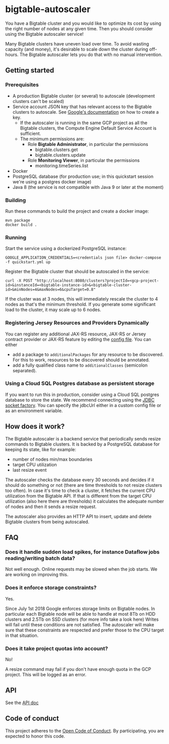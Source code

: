 # bigtable-autoscaler

You have a Bigtable cluster and you would like to optimize its cost by using the
right number of nodes at any given time. Then you should consider using the Bigtable
autoscaler service!

Many Bigtable clusters have uneven load over time. To avoid wasting capacity (and money), it's 
desirable to scale down the cluster during off-hours. The Bigtable autoscaler lets you do that 
with no manual intervention.

## Getting started

### Prerequisites

* A production Bigtable cluster (or several) to autoscale (development clusters can't be scaled)
* Service account JSON key that has relevant access to the Bigtable clusters to autoscale. See [Google's documentation](https://cloud.google.com/iam/docs/creating-managing-service-account-keys) on how to create a key.
    * If the autoscaler is running in the same GCP project as all the Bigtable clusters, the Compute Engine Default Service Account is sufficient.
    * The minimum permissions are:
        * Role **Bigtable Administrator**, in particular the permissions
            * bigtable.clusters.get
            * bigtable.clusters.update
        * Role **Monitoring Viewer**, in particular the permissions
            * monitoring.timeSeries.list
* Docker
* PostgreSQL database (for production use; in this quickstart session we're using a postgres docker 
image)
* Java 8 (the service is not compatible with Java 9 or later at the moment)

### Building

Run these commands to build the project and create a docker image:

    mvn package
    docker build .

### Running

Start the service using a dockerized PostgreSQL instance:

    GOOGLE_APPLICATION_CREDENTIALS=<credentials json file> docker-compose -f quickstart.yml up

Register the Bigtable cluster that should be autoscaled in the service:

    curl -X POST "http://localhost:8080/clusters?projectId=<gcp-project-id>&instanceId=<bigtable-instance-id>&<bigtable-cluster-id>&minNodes=4&maxNodes=6&cpuTarget=0.8"

If the cluster was at 3 nodes, this will immediately rescale the cluster to 4 nodes as that's the
 minimum threshold. If you generate some significant load to the cluster, it may scale up to 6 
 nodes.
 
### Registering Jersey Resources and Providers Dynamically
  You can register any additional JAX-RS resource, JAX-RS or Jersey contract provider or JAX-RS feature by editing the 
 [config file](/src/main/resources/bigtable-autoscaler.conf).
  You can either
   * add a package to `additionalPackages` for any resource to be discovered. For this to work, resources to be 
     discovered should be annotated.
   * add a fully qualified class name to `additionalClasses` (semicolon separated).

### Using a Cloud SQL Postgres database as persistent storage

If you want to run this in production, consider using a Cloud SQL postgres database to store the 
state. We recommend connecting using the [JDBC socket factory](https://cloud.google.com/sql/docs/postgres/connect-external-app#java). You can specify the jdbcUrl either in a 
custom config file or as an environment variable. 
 
## How does it work?

The Bigtable autoscaler is a backend service that periodically sends
resize commands to Bigtable clusters. It is backed by a PostgreSQL database for
keeping its state, like for example:

* number of nodes min/max boundaries
* target CPU utilization
* last resize event

The autoscaler checks the database every 30 seconds and decides if it should 
do something or not (there are time thresholds to not resize clusters too often). 
In case it's time to check a cluster, it fetches the current CPU utilization 
from the Bigtable API. If that is different from the target CPU utilization 
(also here there are thresholds) it calculates the adequate number of nodes 
and then it sends a resize request.

The autoscaler also provides an HTTP API to insert, update and delete Bigtable 
clusters from being autoscaled.

## FAQ

### Does it handle sudden load spikes, for instance Dataflow jobs reading/writing batch data?

Not well enough. Online requests may be slowed when the job starts. We are working on improving 
this.

### Does it enforce storage constraints?

Yes.

Since July 1st 2018 Google enforces storage limits on Bigtable nodes. In particular each Bigtable node will be able to handle at most 8Tb on HDD clusters and 2.5Tb on SSD clusters (for more info take a look here) Writes will fail until these conditions are not satisfied. The autoscaler will make sure that these constraints are respected and prefer those to the CPU target in that situation.

### Does it take project quotas into account?

No!

A resize command may fail if you don't have enough quota in the GCP project. This will be logged 
as an error.

## API

See the [API doc](api.md)

## Code of conduct

This project adheres to the
[Open Code of Conduct](https://github.com/spotify/code-of-conduct/blob/master/code-of-conduct.md).
By participating, you are expected to honor this code.
